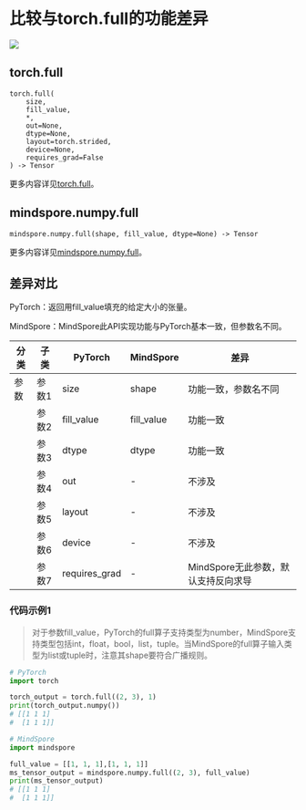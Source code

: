 # 比较与torch.full的功能差异

<a href="https://gitee.com/mindspore/docs/blob/master/docs/mindspore/source_zh_cn/note/api_mapping/pytorch_diff/mindspore.numpy.full.md" target="_blank"><img src="https://mindspore-website.obs.cn-north-4.myhuaweicloud.com/website-images/master/resource/_static/logo_source.png"></a>

## torch.full

```text
torch.full(
    size,
    fill_value,
    *,
    out=None,
    dtype=None,
    layout=torch.strided,
    device=None,
    requires_grad=False
) -> Tensor
```

更多内容详见[torch.full](https://pytorch.org/docs/1.8.1/generated/torch.full.html)。

## mindspore.numpy.full

```text
mindspore.numpy.full(shape, fill_value, dtype=None) -> Tensor
```

更多内容详见[mindspore.numpy.full](https://mindspore.cn/docs/zh-CN/master/api_python/numpy/mindspore.numpy.full.html)。

## 差异对比

PyTorch：返回用fill_value填充的给定大小的张量。

MindSpore：MindSpore此API实现功能与PyTorch基本一致，但参数名不同。

| 分类 | 子类 |PyTorch | MindSpore | 差异 |
| --- | --- | --- | --- |---|
|参数 | 参数1 | size | shape |功能一致，参数名不同 |
| | 参数2 | fill_value | fill_value | 功能一致 |
|  | 参数3 | dtype         | dtype     | 功能一致       |
| | 参数4 | out           | -         | 不涉及 |
| | 参数5 | layout | - | 不涉及 |
| | 参数6 | device | - | 不涉及 |
| | 参数7 | requires_grad | - | MindSpore无此参数，默认支持反向求导 |

### 代码示例1

> 对于参数fill_value，PyTorch的full算子支持类型为number，MindSpore支持类型包括int，float，bool，list，tuple。当MindSpore的full算子输入类型为list或tuple时，注意其shape要符合广播规则。

```python
# PyTorch
import torch

torch_output = torch.full((2, 3), 1)
print(torch_output.numpy())
# [[1 1 1]
#  [1 1 1]]

# MindSpore
import mindspore

full_value = [[1, 1, 1],[1, 1, 1]]
ms_tensor_output = mindspore.numpy.full((2, 3), full_value)
print(ms_tensor_output)
# [[1 1 1]
#  [1 1 1]]
```
